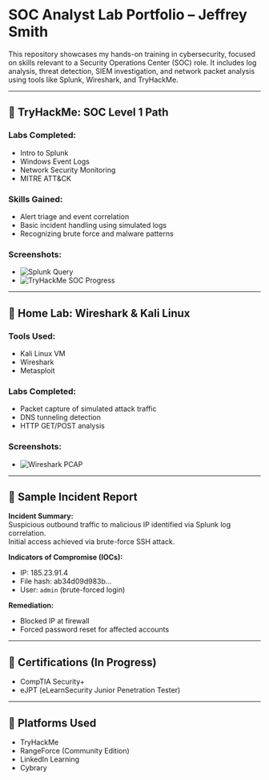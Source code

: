 # SOC Analyst Lab Portfolio – Jeffrey Smith

This repository showcases my hands-on training in cybersecurity, focused on skills relevant to a Security Operations Center (SOC) role.
It includes log analysis, threat detection, SIEM investigation, and network packet analysis using tools like Splunk, Wireshark, and TryHackMe.

---

## 🧪 TryHackMe: SOC Level 1 Path

### Labs Completed:
- Intro to Splunk
- Windows Event Logs
- Network Security Monitoring
- MITRE ATT&CK

### Skills Gained:
- Alert triage and event correlation
- Basic incident handling using simulated logs
- Recognizing brute force and malware patterns

### Screenshots:
- ![Splunk Query](images/Splunk_Log_Analysis_Example.png)
- ![TryHackMe SOC Progress](images/tryhackme-socpath.png)

---

## 🧪 Home Lab: Wireshark & Kali Linux

### Tools Used:
- Kali Linux VM
- Wireshark
- Metasploit

### Labs Completed:
- Packet capture of simulated attack traffic
- DNS tunneling detection
- HTTP GET/POST analysis

### Screenshots:
- ![Wireshark PCAP](images/Wireshark_DNS_Tunneling_Example.png)

---

## 📄 Sample Incident Report

**Incident Summary:**  
Suspicious outbound traffic to malicious IP identified via Splunk log correlation.  
Initial access achieved via brute-force SSH attack.

**Indicators of Compromise (IOCs):**
- IP: 185.23.91.4  
- File hash: ab34d09d983b...  
- User: `admin` (brute-forced login)

**Remediation:**
- Blocked IP at firewall  
- Forced password reset for affected accounts  

---

## 📜 Certifications (In Progress)
- CompTIA Security+
- eJPT (eLearnSecurity Junior Penetration Tester)

---

## 🧠 Platforms Used
- TryHackMe
- RangeForce (Community Edition)
- LinkedIn Learning
- Cybrary
